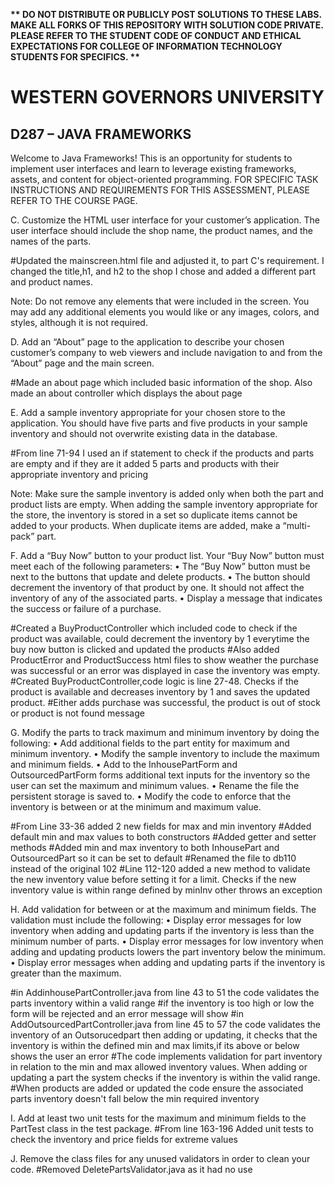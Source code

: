 <strong>** DO NOT DISTRIBUTE OR PUBLICLY POST SOLUTIONS TO THESE LABS. MAKE ALL FORKS OF THIS REPOSITORY WITH SOLUTION CODE PRIVATE. PLEASE REFER TO THE STUDENT CODE OF CONDUCT AND ETHICAL EXPECTATIONS FOR COLLEGE OF INFORMATION TECHNOLOGY STUDENTS FOR SPECIFICS. ** </strong>

# WESTERN GOVERNORS UNIVERSITY 
## D287 – JAVA FRAMEWORKS
Welcome to Java Frameworks! This is an opportunity for students to implement user interfaces and learn to leverage existing frameworks, assets, and content for object-oriented programming.
FOR SPECIFIC TASK INSTRUCTIONS AND REQUIREMENTS FOR THIS ASSESSMENT, PLEASE REFER TO THE COURSE PAGE.

C.  Customize the HTML user interface for your customer’s application. The user interface should include the shop name, the product names, and the names of the parts.

#Updated the mainscreen.html file and adjusted it, to part C's requirement. I changed the title,h1, and h2 to the shop I chose and added a different part and product names.

Note: Do not remove any elements that were included in the screen. You may add any additional elements you would like or any images, colors, and styles, although it is not required.


D.  Add an “About” page to the application to describe your chosen customer’s company to web viewers and include navigation to and from the “About” page and the main screen.

#Made an about page which included basic information of the shop. Also made an about controller which displays the about page

E.  Add a sample inventory appropriate for your chosen store to the application. You should have five parts and five products in your sample inventory and should not overwrite existing data in the database.

#From line 71-94 I used an if statement to check if the products and parts are empty and if they are it added 5 parts and products with their appropriate inventory and pricing


Note: Make sure the sample inventory is added only when both the part and product lists are empty. When adding the sample inventory appropriate for the store, the inventory is stored in a set so duplicate items cannot be added to your products. When duplicate items are added, make a “multi-pack” part.


F.  Add a “Buy Now” button to your product list. Your “Buy Now” button must meet each of the following parameters:
•  The “Buy Now” button must be next to the buttons that update and delete products.
•  The button should decrement the inventory of that product by one. It should not affect the inventory of any of the associated parts.
•  Display a message that indicates the success or failure of a purchase.

#Created a BuyProductController which included code to check if the product was available, could decrement the inventory by 1 everytime the buy now button is clicked and updated the products
#Also added ProductError and ProductSuccess html files to show weather the purchase was successful or an error was displayed in case the inventory was empty.
#Created BuyProductController,code logic is line 27-48. Checks if the product is available and decreases inventory by 1 and saves the updated product.
#Either adds purchase was successful, the product is out of stock or product is not found message


G.  Modify the parts to track maximum and minimum inventory by doing the following:
•  Add additional fields to the part entity for maximum and minimum inventory.
•  Modify the sample inventory to include the maximum and minimum fields.
•  Add to the InhousePartForm and OutsourcedPartForm forms additional text inputs for the inventory so the user can set the maximum and minimum values.
•  Rename the file the persistent storage is saved to.
•  Modify the code to enforce that the inventory is between or at the minimum and maximum value.

#From Line 33-36 added 2 new fields for max and min inventory 
#Added default min and max values to both constructors
#Added getter and setter methods
#Added min and max inventory to both InhousePart and OutsourcedPart so it can be set to default
#Renamed the file to db110 instead of the original 102
#Line 112-120 added a new method to validate the new inventory value before setting it for a limit. Checks if the new inventory value is within range defined by minInv other throws an exception


H.  Add validation for between or at the maximum and minimum fields. The validation must include the following:
•  Display error messages for low inventory when adding and updating parts if the inventory is less than the minimum number of parts.
•  Display error messages for low inventory when adding and updating products lowers the part inventory below the minimum.
•  Display error messages when adding and updating parts if the inventory is greater than the maximum.

#in AddinhousePartController.java from line 43 to 51 the code validates the parts inventory within a valid range 
#if the inventory is too high or low the form will be rejected and an error message will show
#in AddOutsourcedPartController.java from line 45 to 57 the code validates the inventory of an Outsorucedpart then adding or updating, it checks that the inventory is within the defined min and max limits,if its above or below shows the user an error
#The code implements validation for part inventory in relation to the min and max allowed inventory values. When adding or updating a part the system checks if the inventory is within the valid range. 
#When products are added or updated the code ensure the associated parts inventory doesn't fall below the min required inventory


I.  Add at least two unit tests for the maximum and minimum fields to the PartTest class in the test package.
#From line 163-196 Added unit tests to check the inventory and price fields for extreme values

J.  Remove the class files for any unused validators in order to clean your code.
#Removed DeletePartsValidator.java as it had no use